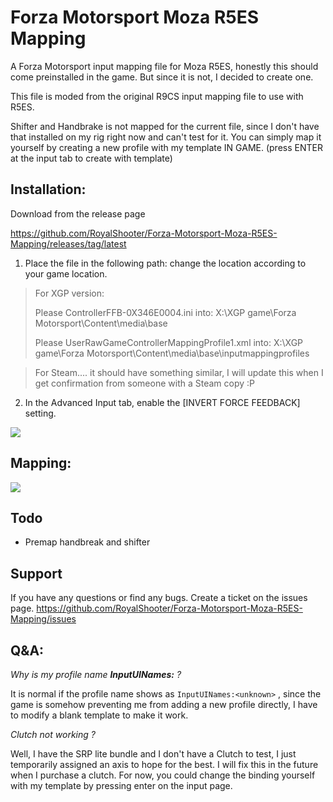 # Forza Motorsport Moza R5ES Mapping

A Forza Motorsport input mapping file for Moza R5ES, honestly this should come preinstalled in the game. But since it is not, I decided to create one.

This file is moded from the original R9CS input mapping file to use with R5ES.

Shifter and Handbrake is not mapped for the current file, since I don't have that installed on my rig right now and can't test for it. You can simply map it yourself by creating a new profile with my template IN GAME. (press ENTER at the input tab to create with template)

## Installation:

Download from the release page

https://github.com/RoyalShooter/Forza-Motorsport-Moza-R5ES-Mapping/releases/tag/latest

1. Place the file in the following path:
change the location according to your game location.

> For XGP version:
> 
> Please ControllerFFB-0X346E0004.ini into:
> X:\XGP game\Forza Motorsport\Content\media\base
> 
> Please UserRawGameControllerMappingProfile1.xml into:
> X:\XGP game\Forza Motorsport\Content\media\base\inputmappingprofiles

> For Steam.... it should have something similar, I will update this when I get confirmation from someone with a Steam copy :P

2. In the Advanced Input tab, enable the [INVERT FORCE FEEDBACK] setting.

![](https://imgur.com/yZMwPn4.png)

## Mapping:

![](https://i.imgur.com/ME8r6ZO.png)

## Todo

- Premap handbreak and shifter

## Support

If you have any questions or find any bugs. Create a ticket on the issues page.
https://github.com/RoyalShooter/Forza-Motorsport-Moza-R5ES-Mapping/issues

## Q&A:

*Why is my profile name **InputUINames:<unknown>** ?*

It is normal if the profile name shows as `InputUINames:<unknown>` , since the game is somehow preventing me from adding a new profile directly, I have to modify a blank template to make it work.

*Clutch not working ?*

Well, I have the SRP lite bundle and I don't have a Clutch to test, I just temporarily assigned an axis to hope for the best. I will fix this in the future when I purchase a clutch. For now, you could change the binding yourself with my template by pressing enter on the input page.

